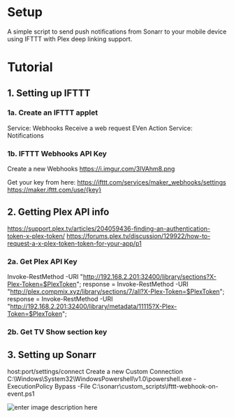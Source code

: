 
# Setup
A simple script to send push notifications from Sonarr to your mobile device using IFTTT with Plex deep linking support.

# Tutorial

## 1. Setting up IFTTT
### 1a. Create an IFTTT applet
Service: Webhooks
Receive a web request
EVen
Action Service: Notifications

### 1b.  IFTTT Webhooks API Key
Create a new Webhooks
https://i.imgur.com/3lVAhm8.png

Get your key from here:
https://ifttt.com/services/maker_webhooks/settings
https://maker.ifttt.com/use/{key}
## 2. Getting Plex API info

https://support.plex.tv/articles/204059436-finding-an-authentication-token-x-plex-token/
https://forums.plex.tv/discussion/129922/how-to-request-a-x-plex-token-token-for-your-app/p1



### 2a. Get Plex API Key
Invoke-RestMethod -URI "http://192.168.2.201:32400/library/sections?X-Plex-Token=$PlexToken";
response = Invoke-RestMethod -URI "http://plex.compmix.xyz/library/sections/7/all?X-Plex-Token=$PlexToken";
response = Invoke-RestMethod -URI "http://192.168.2.201:32400/library/metadata/11115?X-Plex-Token=$PlexToken";

### 2b. Get TV Show section key


## 3. Setting up Sonarr
host:port/settings/connect
Create a new Custom Connection
C:\Windows\System32\WindowsPowershell\v1.0\powershell.exe
-ExecutionPolicy Bypass -File C:\sonarr\custom_scripts\ifttt-webhook-on-event.ps1

![enter image description here](https://i.imgur.com/3iyZuFm.png)


<!--stackedit_data:
eyJoaXN0b3J5IjpbLTM5MDM2MzYwLC0zNjUzNzg0NzQsLTE4NT
k4Nzg3NzksLTExMzY5NTgwODFdfQ==
-->
